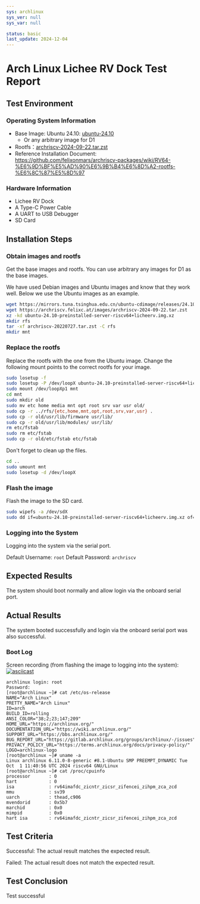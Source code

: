 ```yaml
---
sys: archlinux
sys_ver: null
sys_var: null

status: basic
last_update: 2024-12-04
---
```


# Arch Linux Lichee RV Dock Test Report

## Test Environment

### Operating System Information

- Base Image: Ubuntu 24.10: [ubuntu-24.10](https://ubuntu.com/download/risc-v)
  - Or any arbitrary image for D1
- Rootfs：[archriscv-2024-09-22.tar.zst](https://archriscv.felixc.at/images/archriscv-2024-09-22.tar.zst)
- Reference Installation Document: https://github.com/felixonmars/archriscv-packages/wiki/RV64-%E6%9D%BF%E5%AD%90%E6%9B%B4%E6%8D%A2-rootfs-%E6%8C%87%E5%8D%97

### Hardware Information

- Lichee RV Dock
- A Type-C Power Cable
- A UART to USB Debugger
- SD Card

## Installation Steps

### Obtain images and rootfs

Get the base images and rootfs. You can use arbitrary any images for D1 as the base images.

We have used Debian images and Ubuntu images and know that they work well. Below we use the Ubuntu images as an example.

```bash
wget https://mirrors.tuna.tsinghua.edu.cn/ubuntu-cdimage/releases/24.10/release/ubuntu-24.10-preinstalled-server-riscv64%2Blicheerv.img.xz
wget https://archriscv.felixc.at/images/archriscv-2024-09-22.tar.zst
xz -kd ubuntu-24.10-preinstalled-server-riscv64+licheerv.img.xz
mkdir rfs
tar -xf archriscv-20220727.tar.zst -C rfs
mkdir mnt
```

### Replace the rootfs

Replace the rootfs with the one from the Ubuntu image. Change the following mount points to the correct rootfs for your image.

```bash
sudo losetup -f
sudo losetup -P /dev/loopX ubuntu-24.10-preinstalled-server-riscv64+licheerv.img
sudo mount /dev/loopXp1 mnt
cd mnt
sudo mkdir old
sudo mv etc home media mnt opt root srv var usr old/
sudo cp -r ../rfs/{etc,home,mnt,opt,root,srv,var,usr} .
sudo cp -r old/usr/lib/firmware usr/lib/
sudo cp -r old/usr/lib/modules/ usr/lib/
rm etc/fstab
sudo rm etc/fstab
sudo cp -r old/etc/fstab etc/fstab
```

Don't forget to clean up the files.

```bash
cd ..
sudo umount mnt
sudo losetup -d /dev/loopX
```

### Flash the image

Flash the image to the SD card.

```bash
sudo wipefs -a /dev/sdX
sudo dd if=ubuntu-24.10-preinstalled-server-riscv64+licheerv.img.xz of=/dev/sdX bs=4M status=progress
```

### Logging into the System

Logging into the system via the serial port.

Default Username: `root`
Default Password: `archriscv`

## Expected Results

The system should boot normally and allow login via the onboard serial port.

## Actual Results

The system booted successfully and login via the onboard serial port was also successful.

### Boot Log

Screen recording (from flashing the image to logging into the system):
[![asciicast](https://asciinema.org/a/G3j3MjoOZ8rcTD28kfMLDao6a.svg)](https://asciinema.org/a/G3j3MjoOZ8rcTD28kfMLDao6a)

```log
archlinux login: root
Password: 
[root@archlinux ~]# cat /etc/os-release 
NAME="Arch Linux"
PRETTY_NAME="Arch Linux"
ID=arch
BUILD_ID=rolling
ANSI_COLOR="38;2;23;147;209"
HOME_URL="https://archlinux.org/"
DOCUMENTATION_URL="https://wiki.archlinux.org/"
SUPPORT_URL="https://bbs.archlinux.org/"
BUG_REPORT_URL="https://gitlab.archlinux.org/groups/archlinux/-/issues"
PRIVACY_POLICY_URL="https://terms.archlinux.org/docs/privacy-policy/"
LOGO=archlinux-logo
[root@archlinux ~]# uname -a
Linux archlinux 6.11.0-8-generic #8.1-Ubuntu SMP PREEMPT_DYNAMIC Tue Oct  1 11:40:56 UTC 2024 riscv64 GNU/Linux
[root@archlinux ~]# cat /proc/cpuinfo 
processor       : 0
hart            : 0
isa             : rv64imafdc_zicntr_zicsr_zifencei_zihpm_zca_zcd
mmu             : sv39
uarch           : thead,c906
mvendorid       : 0x5b7
marchid         : 0x0
mimpid          : 0x0
hart isa        : rv64imafdc_zicntr_zicsr_zifencei_zihpm_zca_zcd
```

## Test Criteria

Successful: The actual result matches the expected result.

Failed: The actual result does not match the expected result.

## Test Conclusion

Test successful
